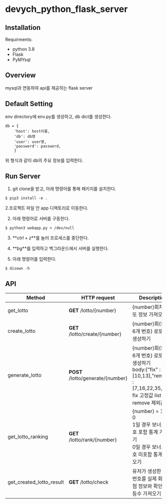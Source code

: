 # devych_python_flask_server


## Installation


Requirments:
- python 3.8
- Flask
- PyMYsql


## Overview

mysql과 연동하여 api를 제공하는 flask server


## Default Setting

env directory에 env.py를 생성하고, db dict를 생성한다.

```buildoutcfg
db = {
    'host': host이름,
    'db': db명
    'user': user명,
    'password': password,
    }
```

위 형식과 같이 db의 주요 정보를 입력한다.

## Run Server

1. git clone을 받고, 아래 명령어를 통해 패키지를 설치한다.
```shell script
$ pip3 install -e .
``` 

2.프로젝트 파일 안 app 디렉토리로 이동한다.

2. 아래 명령어로 서버를 구동한다. 
```shell script
$ python3 webapp.py > /dev/null
```

3. **_ctrl + z_**를 눌러 프로세스를 중단한다.

4. **_bg_**를 입력하고 백그라운드에서 서버를 실행한다.

5. 아래 명령어를 입력한다.
```shell script
$ disown -h
```


## API

| Method                  | HTTP request                  | Description                         |
| ----------------        | ----------------------------- | ----------------------------------- |
| get_lotto               | **GET** /lotto/{number}       | {number}회차 로또 정보 가져오기           |
| create_lotto            | **GET** /lotto/create/{number}| {number}회(회당 6개 번호) 로또 번호 생성하기|
| generate_lotto          | **POST** /lotto/generate/{number}| {number}회(회당 6개 번호) 로또 번호 생성하기<br />body:{"fix" : [10,13],"remove" : [7,16,22,35,43]}<br />fix 고정값 list<br /> remove 제외값 list|
| get_lotto_ranking       | **GET** /lotto/rank/{number}  | {number} = 1 or 0 <br> 1일 경우 보너스 번호 포함 통계 가져오기<br> 0일 경우 보너스 번호 미포함 통계 가져오기|
| get_created_lotto_result| **GET** /lotto/check          | 유저가 생성한 로또번호를 실제 회차 당첨 정보와 확인 후 등수 가져오기|
